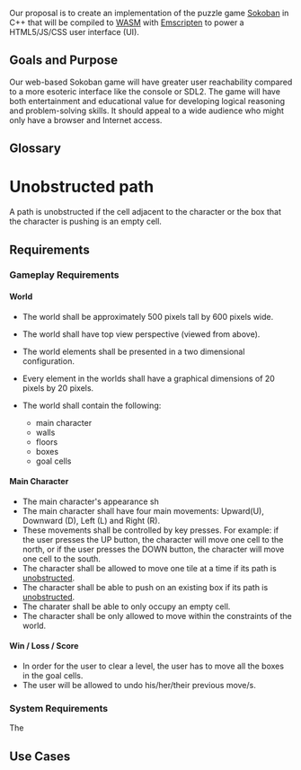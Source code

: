 Our proposal is to create an implementation of the puzzle game [Sokoban](https://en.wikipedia.org/wiki/Sokoban) in C++ that will be compiled to [WASM](https://en.wikipedia.org/wiki/WebAssembly) with [Emscripten](https://en.wikipedia.org/wiki/Emscripten) to power a HTML5/JS/CSS user interface (UI).

## Goals and Purpose

Our web-based Sokoban game will have greater user reachability compared to a more esoteric interface like the console or SDL2. The game will have both entertainment and educational value for developing logical reasoning and problem-solving skills. It should appeal to a wide audience who might only have a browser and Internet access.

## Glossary
# Unobstructed path
A path is unobstructed if the cell adjacent to the character or the box that the character is pushing is an empty cell.

## Requirements

### Gameplay Requirements

#### World

* The world shall be approximately 500 pixels tall by 600 pixels wide.

* The world shall have top view perspective (viewed from above). 

* The world elements shall be presented in a two dimensional configuration.

* Every element in the worlds shall have a graphical dimensions of 20 pixels by 20 pixels.

* The world shall contain the following:
    - main character
    - walls
    - floors
    - boxes
    - goal cells

#### Main Character
* The main character's appearance sh
* The main character shall have four main movements: Upward(U), Downward (D), Left (L) and Right (R).
* These movements shall be controlled by key presses. For example: if the user presses the UP button, the character will move one cell to the north, or if the user presses the DOWN button, the character will move one cell to the south. 
* The character shall be allowed to move one tile at a time if its path is [unobstructed](#unobstructed-path). 
* The character shall be able to push on an existing box if its path is [unobstructed](#unobstructed-path).
* The charater shall be able to only occupy an empty cell.
* The character shall be only allowed to move within the constraints of the world.


#### Win / Loss / Score
* In order for the user to clear a level, the user has to move all the boxes in the goal cells.
* The user will be allowed to undo his/her/their previous move/s.


### System Requirements
The 


## Use Cases


